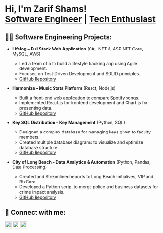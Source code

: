 # Hi, I'm Zarif Shams!<br>[Software Engineer](https://github.com/Zarifzz) | [Tech Enthusiast](https://www.linkedin.com/in/zarifshams/)

## 👨‍💻 Software Engineering Projects:

- **Lifelog – Full Stack Web Application** (C#, .NET 8, ASP.NET Core, MySQL, AWS)
  - Led a team of 5 to build a lifestyle tracking app using Agile development.
  - Focused on Test-Driven Development and SOLID principles.
  - [GitHub Repository](https://github.com/Peace491/Life-Log)

- **Harmonize – Music Stats Platform** (React, Node.js)
  - Built a front-end web application to compare Spotify songs.
  - Implemented React.js for frontend development and Chart.js for presenting data.
  - [GitHub Repository](https://github.com/PhongCao1407/Harmonize)

- **Key SQL Distribution – Key Management** (Python, SQL)
  - Designed a complex database for managing keys given to faculty members.
  - Created multiple database diagrams to visualize and optimize database structure.
  - [GitHub Repository](https://github.com/PhongCao1407/KeyHook)

- **City of Long Beach – Data Analytics & Automation** (Python, Pandas, Data Processing)
  - Created and Streamlined reports to Long Beach initiatives, VIP and BizCare
  - Developed a Python script to merge police and business datasets for crime impact analysis.
  - [GitHub Repository](https://github.com/Zarifzz/CLB_PD_BL_Datamatching)

## 🤳 Connect with me:

[<img align="left" alt="Zarif Shams | LinkedIn" width="22px" fill="#0077B5" src="https://cdn.jsdelivr.net/npm/simple-icons@v3/icons/linkedin.svg" />][linkedin]
[<img align="left" alt="Zarif Shams | GitHub" width="22px" src="https://cdn.jsdelivr.net/npm/simple-icons@v3/icons/github.svg" />][github]
[<img align="left" alt="Zarif Shams | Email" width="22px" src="https://cdn.jsdelivr.net/npm/simple-icons@v3/icons/gmail.svg" />][email]

[linkedin]: https://www.linkedin.com/in/zarifshams/
[github]: https://github.com/Zarifzz
[email]: mailto:zarifshams@outlook.com
